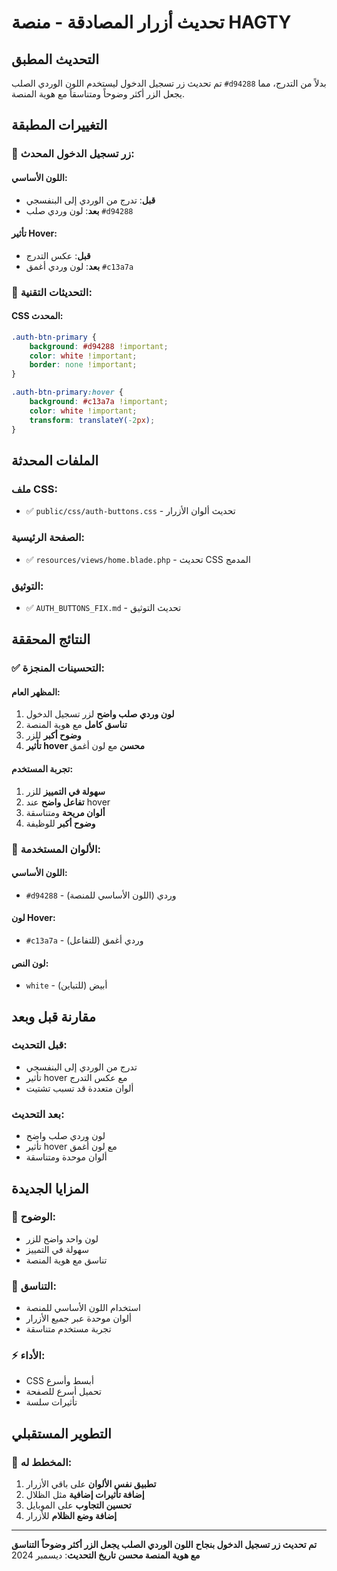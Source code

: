 # تحديث أزرار المصادقة - منصة HAGTY

## التحديث المطبق

تم تحديث زر تسجيل الدخول ليستخدم اللون الوردي الصلب `#d94288` بدلاً من التدرج، مما يجعل الزر أكثر وضوحاً ومتناسقاً مع هوية المنصة.

## التغييرات المطبقة

### 🎨 **زر تسجيل الدخول المحدث:**

#### **اللون الأساسي:**
- **قبل**: تدرج من الوردي إلى البنفسجي
- **بعد**: لون وردي صلب `#d94288`

#### **تأثير Hover:**
- **قبل**: عكس التدرج
- **بعد**: لون وردي أغمق `#c13a7a`

### 🔧 **التحديثات التقنية:**

#### **CSS المحدث:**
```css
.auth-btn-primary {
    background: #d94288 !important;
    color: white !important;
    border: none !important;
}

.auth-btn-primary:hover {
    background: #c13a7a !important;
    color: white !important;
    transform: translateY(-2px);
}
```

## الملفات المحدثة

### **ملف CSS:**
- ✅ `public/css/auth-buttons.css` - تحديث ألوان الأزرار

### **الصفحة الرئيسية:**
- ✅ `resources/views/home.blade.php` - تحديث CSS المدمج

### **التوثيق:**
- ✅ `AUTH_BUTTONS_FIX.md` - تحديث التوثيق

## النتائج المحققة

### ✅ **التحسينات المنجزة:**

#### **المظهر العام:**
1. **لون وردي صلب واضح** لزر تسجيل الدخول
2. **تناسق كامل** مع هوية المنصة
3. **وضوح أكبر** للزر
4. **تأثير hover محسن** مع لون أغمق

#### **تجربة المستخدم:**
1. **سهولة في التمييز** للزر
2. **تفاعل واضح** عند hover
3. **ألوان مريحة** ومتناسقة
4. **وضوح أكبر** للوظيفة

### 🎨 **الألوان المستخدمة:**

#### **اللون الأساسي:**
- `#d94288` - وردي (اللون الأساسي للمنصة)

#### **لون Hover:**
- `#c13a7a` - وردي أغمق (للتفاعل)

#### **لون النص:**
- `white` - أبيض (للتباين)

## مقارنة قبل وبعد

### **قبل التحديث:**
- تدرج من الوردي إلى البنفسجي
- تأثير hover مع عكس التدرج
- ألوان متعددة قد تسبب تشتيت

### **بعد التحديث:**
- لون وردي صلب واضح
- تأثير hover مع لون أغمق
- ألوان موحدة ومتناسقة

## المزايا الجديدة

### 🎯 **الوضوح:**
- لون واحد واضح للزر
- سهولة في التمييز
- تناسق مع هوية المنصة

### 🎨 **التناسق:**
- استخدام اللون الأساسي للمنصة
- ألوان موحدة عبر جميع الأزرار
- تجربة مستخدم متناسقة

### ⚡ **الأداء:**
- CSS أبسط وأسرع
- تحميل أسرع للصفحة
- تأثيرات سلسة

## التطوير المستقبلي

### 🚀 **المخطط له:**
1. **تطبيق نفس الألوان** على باقي الأزرار
2. **إضافة تأثيرات إضافية** مثل الظلال
3. **تحسين التجاوب** على الموبايل
4. **إضافة وضع الظلام** للأزرار

---

**تم تحديث زر تسجيل الدخول بنجاح**
**اللون الوردي الصلب يجعل الزر أكثر وضوحاً**
**التناسق مع هوية المنصة محسن**
**تاريخ التحديث**: ديسمبر 2024
